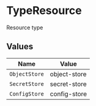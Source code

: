 # TypeResource

Resource type


## Values

| Name          | Value         |
| ------------- | ------------- |
| `ObjectStore` | object-store  |
| `SecretStore` | secret-store  |
| `ConfigStore` | config-store  |